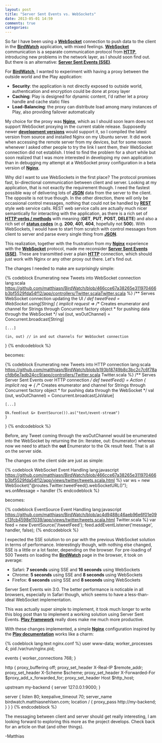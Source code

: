```yaml
---
layout: post
title: "Server Sent Events vs. WebSockets"
date: 2013-05-01 14:59
comments: true
categories: 
---
```

So far I have been using a **[WebSocket](http://tools.ietf.org/html/rfc6455)** connection to push data to the client in the **[BirdWatch](https://github.com/matthiasn/BirdWatch)** application, with mixed feelings. **[WebSocket](http://tools.ietf.org/html/rfc6455)** communication is a separate communication protocol from **[HTTP](http://tools.ietf.org/html/rfc2616)**, introducing new problems in the network layer, as I should soon find out. But there is an alternative: **[Server Sent Events (SSE)](http://dev.w3.org/html5/eventsource/)**. 
<!-- more -->

For **[BirdWatch](https://github.com/matthiasn/BirdWatch)**, I wanted to experiment with having a proxy between the outside world and the Play application:

* **Security**: the application is not directly exposed to outside world, authentication and encryption could be done at proxy layer
* **Caching**: Play is designed for dynamic content, I'd rather let a proxy handle and cache static files 
* **Load-Balancing**: the proxy can distribute load among many instances of Play, also providing failover automatically

My choice for the proxy was **[Nginx](http://nginx.org/en/)**, which as I should soon learn does not support WebSocket proxying in the current stable release. Supposedly newer **[development versions](http://nginx.org/en/docs/http/websocket.html)** would support it, so I compiled the latest version from source and installed Nginx on my Ubuntu server. It did work when accessing the remote server from my devices, but for some reason whenever I asked other people to try the link I sent them, their WebSocket connection did not establish. I tried to find the problem for a short while but soon realized that I was more interested in developing my own application than in debugging my attempt at a WebSocket proxy configuration in a beta version of **[Nginx](http://nginx.org/en/)**.

Why did I want to use WebSockets in the first place? The protocol promises fast, bi-directional communication between client and server. Looking at my application, that is not exactly the requirement though. I need the fastest possible way of delivering lots of **[JSON](https://tools.ietf.org/html/rfc4627)** data from the server to the client. The opposite is not true though. In the other direction, there will only be occasional control messages, nothing that could not be handled by **[REST](http://www.ics.uci.edu/~fielding/pubs/dissertation/rest_arch_style.htm)** style web service calls. REST web service calls are actually much nicer semantically for interacting with the application, as there is a rich set of **[HTTP verbs / methods](http://en.wikipedia.org/wiki/Hypertext_Transfer_Protocol)** with meaning (**GET**, **PUT**, **POST**, **DELETE**) and also a rich set of **[status codes](http://www.w3.org/Protocols/rfc2616/rfc2616-sec10.html)** (e.g. **200**, **401**, **404**, hopefully not **500**). With WebSockets, I would have to start from scratch with control messages from client to server and parse every single thing from **[JSON](https://tools.ietf.org/html/rfc4627)**. 

This realization, together with the frustration from my **[Nginx](http://nginx.org/en/)** experience with the **[WebSocket](http://tools.ietf.org/html/rfc6455)** protocol, made me reconsider **[Server Sent Events (SSE)](http://dev.w3.org/html5/eventsource/)**. These are transmitted over a plain **[HTTP](http://tools.ietf.org/html/rfc2616)** connection, which should just work with Nginx or any other proxy out there. Let's find out.

The changes I needed to make are surprisingly simple:

{% codeblock Enumerating new Tweets into WebSocket connection lang:scala https://github.com/matthiasn/BirdWatch/blob/466cce67a38265e311970466b3bf5529fda54f12/app/controllers/Twitter.scalaTwitter.scala %}
/** Serves WebSocket connection updating the UI */
def tweetFeed = WebSocket.using[String] {
  implicit request =>
    /** Creates enumerator and channel for Strings through Concurrent factory object
     * for pushing data through the WebSocket */
    val (out, wsOutChannel) = Concurrent.broadcast[String]

    [...]

    (in, out) // in and out channels for WebSocket connection
  }
{% endcodeblock %}

becomes:

{% codeblock Enumerating new Tweets into HTTP connection lang:scala https://github.com/matthiasn/BirdWatch/blob/b193b18749b8c3bc2c7c6f78acfdb6e7adb24cc9/app/controllers/Twitter.scala Twitter.scala %}
/** Serves Server Sent Events over HTTP connection */
def tweetFeed() = Action {
  implicit req => {
    /** Creates enumerator and channel for Strings through Concurrent factory object
     * for pushing data through the WebSocket */
    val (out, wsOutChannel) = Concurrent.broadcast[JsValue]

    [...]

    Ok.feed(out &> EventSource()).as("text/event-stream")
    }
  }
{% endcodeblock %}

Before, any Tweet coming through the wsOutChannel would be enumerated into the WebSocket by returning the (in: Iteratee, out: Enumerator) whereas now we need to attach the **out** Enumerator to the Ok result feed. That is all on the server side.

The changes on the client side are just as simple:

{% codeblock WebSocket Event Handling lang:javascript https://github.com/matthiasn/BirdWatch/blob/466cce67a38265e311970466b3bf5529fda54f12/app/views/twitter/tweets.scala.html %}
  var ws = new WebSocket("@routes.Twitter.tweetFeed().webSocketURL()");
  ws.onMessage = handler
{% endcodeblock %}

becomes:

{% codeblock EventSource Event Handling lang:javascript https://github.com/matthiasn/BirdWatch/blob/ac4d9488c46aeb96e6f01e09c13fcb4598e11039/app/views/twitter/tweets.scala.html Twitter.scala %}
  var feed = new EventSource('/tweetFeed');
  feed.addEventListener('message', handler, false);
{% endcodeblock %}

I expected the SSE solution to on par with the previous WebSocket solution in terms of performance. Interestingly though, with nothing else changed, SSE is a little or a lot faster, depending on the browser. For pre-loading of 500 Tweets on loading the **[BirdWatch](http://birdwatch.matthiasnehlsen.com)** page in the browser, it took on average:

* Safari: **7 seconds** using SSE and **16 seconds** using WebSockets
* Chrome: **5 seconds** using SSE and **8 seconds** using WebSockets
* Firefox: **6 seconds** using SSE and **8 seconds** using WebSockets

Server Sent Events win 3:0. The better performance is noticable in all browsers, especially in Safari though, which seems to have a less-than-ideal WebSocket implementation.

This was actually super simple to implement, it took much longer to write this blog post than to implement a working solution using Server Sent Events. **[Play Framework](http://www.playframework.com)** really does make me much more productive. 

With these changes implemented, a simple **[Nginx](http://nginx.org/en/)** configuration inspired by the **[Play documentation](http://www.playframework.com/documentation/2.1.1/HTTPServer)** works like a charm:

{% codeblock lang:text nginx.conf %}
user www-data;
worker_processes 4;
pid /var/run/nginx.pid;

events {
  worker_connections 768;
}

http {
  proxy_buffering    off;
  proxy_set_header   X-Real-IP $remote_addr;
  proxy_set_header   X-Scheme $scheme;
  proxy_set_header   X-Forwarded-For $proxy_add_x_forwarded_for;
  proxy_set_header   Host $http_host;

  upstream my-backend {
    server 127.0.0.1:9000;
  }

  server {
    listen               80;
    keepalive_timeout    70;
    server_name birdwatch.matthiasnehlsen.com;
    location / {
      proxy_pass  http://my-backend;
    }
  }
}
{% endcodeblock %}

The messaging between client and server should get really interesting, I am looking forward to exploring this more as the project develops. Check back for an article on that (and other things).

-Matthias